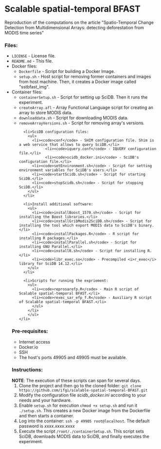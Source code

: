 Scalable spatial-temporal BFAST
=================

Reproduction of the computations on the article "Spatio-Temporal Change Detection from Multidimensional Arrays: detecting deforestation from MODIS time series"

<h3>Files:</h3>
<ul>
	<li><code>LICENSE</code> - License file.</li>
	<li><code>README.md</code> - This file.</li>
	<li>Docker files:
		<ul>
			<li><code>Dockerfile</code> - Script for building a Docker Image.</li>
			<li><code>setup.sh</code> - Host script for removing former containers and images from host machine. Then, it creates a Docker image called "sstbfast_img".</li>
		</ul>
	</li>
	<li>Container files:
		<ul>
      <li><code>containerSetup.sh</code> - Script for setting up SciDB. Then it runs the experiment.</li>
      <li><code>createArray.afl</code> - Array Functional Language script for creating an array to store MODIS data.</li>
      <li><code>downloaddata.sh</code> - Script for downloading MODIS data.</li>
      <li><code>removeArrayVersions.sh</code> - Script for removing array's versions.</li>

      <li>SciDB configuration files:
        <ul>
          <li><code>conf</code> - SHIM configuration file. Shim is a web service that allows to query SciDB.</li>
    			<li><code>iquery.conf</code> - IQUERY configuration file.</li>
    			<li><code>scidb_docker.ini</code> - SciDB's configuration file.</li>
          <li><code>setEnvironment.sh</code> - Script for setting environment variables for SciDB's users.</li>
          <li><code>startScidb.sh</code> - Script for starting SciDB.</li>
          <li><code>stopScidb.sh</code> - Script for stopping SciDB.</li>
        </ul>
      </li>

      <li>Install additional software:
        <ul>
          <li><code>installBoost_1570.sh</code> - Script for installing the Boost libraries.</li>
          <li><code>installGribModis2SciDB.sh</code> - Script for installing the tool which export MODIS data to SciDB's binary.</li>
          <li><code>installPackages.R</code> - R script for installing R packages.</li>
          <li><code>installParallel.sh</code> - Script for installing GNU Parallel.</li>
          <li><code>installR.sh</code> - Script for installing R.</li>
          <li><code>libr_exec.so</code> - Precompiled <i>r_exec</i> library for SciDB 14.12.</li>
        </ul>
      </li>

      <li>Scripts for running the expriement:
        <ul>
          <li><code>reprosarefp.R</code> - Main R script of Scalable spatial-temporal BFAST.</li>
          <li><code>rexec_sar_efp_f.R</code> - Auxiliary R script of Scalable spatial-temporal BFAST.</li>
          </ul>
        </li>
		</ul>
	</li>
</ul>



<h3>Pre-requisites:</h3>
<ul>
  <li>Internet access</li>
  <li>Docker.io</li>
  <li>SSH</li>
	<li>The host's ports 49905 and 49905 must be available.</li>
</ul>



<h3>Instructions:</h3>
<b>NOTE</b>: The execution of these scripts can span for several days.</br>
<ol>
	<li>Clone the project and then go to the cloned folder: <code>git clone https://github.com/ifgi/scalable-spatial-temporal-BFAST.git</code></li>
	<li>Modify the configuration file <em>scidb_docker.ini</em> according to your needs and your hardware.</li>
	<li>Enable <code>setup.sh</code> for execution <code>chmod +x setup.sh</code> and run it <code>./setup.sh</code>. This creates a new Docker image from the Dockerfile and then starts a container.</li>
	<li>Log into the container: <code>ssh -p 49905 root@localhost</code>. The default password is <em>xxxx.xxxx.xxxx</em></li>
	<li>Execute the script <code>/root/./containerSetup.sh</code>. This script sets SciDB, downloads MODIS data to SciDB, and finally executes the experiment.</li>
</ol>
